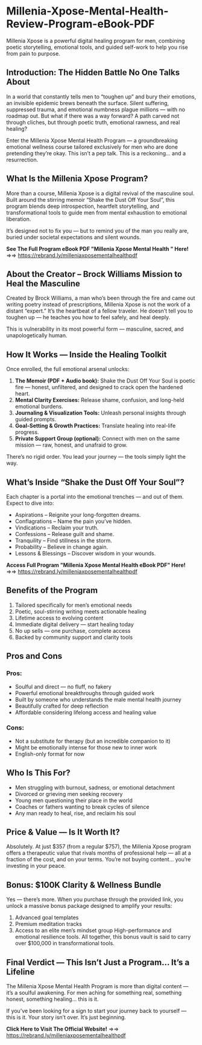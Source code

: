 # Millenia-Xpose-Mental-Health-Review-Program-eBook-PDF
Millenia Xpose is a powerful digital healing program for men, combining poetic storytelling, emotional tools, and guided self-work to help you rise from pain to purpose.

## Introduction: The Hidden Battle No One Talks About

In a world that constantly tells men to “toughen up” and bury their emotions, an invisible epidemic brews beneath the surface. Silent suffering, suppressed trauma, and emotional numbness plague millions — with no roadmap out. But what if there was a way forward? A path carved not through cliches, but through poetic truth, emotional rawness, and real healing?

Enter the Millenia Xpose Mental Health Program — a groundbreaking emotional wellness course tailored exclusively for men who are done pretending they’re okay. This isn’t a pep talk. This is a reckoning… and a resurrection.

## What Is the Millenia Xpose Program?

More than a course, Millenia Xpose is a digital revival of the masculine soul. Built around the stirring memoir “Shake the Dust Off Your Soul”, this program blends deep introspection, heartfelt storytelling, and transformational tools to guide men from mental exhaustion to emotional liberation.

It’s designed not to fix you — but to remind you of the man you really are, buried under societal expectations and silent wounds.

**See The Full Program eBook PDF "Millenia Xpose Mental Health " Here!** =>=> https://rebrand.ly/milleniaxposementalhealthpdf

## About the Creator – Brock Williams Mission to Heal the Masculine

Created by Brock Williams, a man who’s been through the fire and came out writing poetry instead of prescriptions, Millenia Xpose is not the work of a distant “expert.” It’s the heartbeat of a fellow traveler. He doesn’t tell you to toughen up — he teaches you how to feel safely, and heal deeply.

This is vulnerability in its most powerful form — masculine, sacred, and unapologetically human.

## How It Works — Inside the Healing Toolkit

Once enrolled, the full emotional arsenal unlocks:

1.  **The Memoir (PDF + Audio book):** Shake the Dust Off Your Soul is poetic fire — honest, unfiltered, and designed to crack open the hardened heart.
2.  **Mental Clarity Exercises:** Release shame, confusion, and long-held emotional burdens.
3.  **Journaling & Visualization Tools:** Unleash personal insights through guided prompts.
4.  **Goal-Setting & Growth Practices:** Translate healing into real-life progress.
5.  **Private Support Group (optional):** Connect with men on the same mission — raw, honest, and unafraid to grow.

There’s no rigid order. You lead your journey — the tools simply light the way.

## What’s Inside “Shake the Dust Off Your Soul”?

Each chapter is a portal into the emotional trenches — and out of them. Expect to dive into:

-  Aspirations – Reignite your long-forgotten dreams.
-  Conflagrations – Name the pain you’ve hidden.
-  Vindications – Reclaim your truth.
-  Confessions – Release guilt and shame.
-  Tranquility – Find stillness in the storm.
-  Probability – Believe in change again.
-  Lessons & Blessings – Discover wisdom in your wounds.

**Access Full Program "Millenia Xpose Mental Health eBook PDF" Here!** =>=> https://rebrand.ly/milleniaxposementalhealthpdf

## Benefits of the Program

1.  Tailored specifically for men’s emotional needs
2.  Poetic, soul-stirring writing meets actionable healing
3.  Lifetime access to evolving content
4.  Immediate digital delivery — start healing today
5.  No up sells — one purchase, complete access
6.  Backed by community support and clarity tools

## Pros and Cons

### Pros:

-  Soulful and direct — no fluff, no fakery
-  Powerful emotional breakthroughs through guided work
-  Built by someone who understands the male mental health journey
-  Beautifully crafted for deep reflection
-  Affordable considering lifelong access and healing value

### Cons:

-  Not a substitute for therapy (but an incredible companion to it)
-  Might be emotionally intense for those new to inner work
-  English-only format for now

## Who Is This For?

-  Men struggling with burnout, sadness, or emotional detachment
-  Divorced or grieving men seeking recovery
-  Young men questioning their place in the world
-  Coaches or fathers wanting to break cycles of silence
-  Any man ready to heal, rise, and reclaim his soul

## Price & Value — Is It Worth It?

Absolutely. At just \$357 (from a regular \$757), the Millenia Xpose program offers a therapeutic value that rivals months of professional help — all at a fraction of the cost, and on your terms. You’re not buying content… you’re investing in your peace.

## Bonus: \$100K Clarity & Wellness Bundle

Yes — there’s more. When you purchase through the provided link, you unlock a massive bonus package designed to amplify your results:

1.  Advanced goal templates
2.  Premium meditation tracks
3.  Access to an elite men’s mindset group
 High-performance and emotional resilience tools. All together, this bonus vault is said to carry over \$100,000 in transformational tools.

## Final Verdict — This Isn’t Just a Program… It’s a Lifeline

The Millenia Xpose Mental Health Program is more than digital content — it’s a soulful awakening. For men aching for something real, something honest, something healing… this is it.

If you’ve been looking for a sign to start your journey back to yourself — this is it. Your story isn’t over. It’s just beginning.

**Click Here to Visit The Official Website!** =>=> https://rebrand.ly/milleniaxposementalhealthpdf
